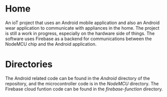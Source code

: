# Home

An ioT project that uses an Android mobile application and also an Android wear application to communicate with appliances in the home. The project is still a work in progress, especially on the hardware side of things. The software uses Firebase as a backend for communications between the NodeMCU chip and the Android application.

# Directories

The Android related code can be found in the *Android* directory of the repository, and the microcontroller code is in the *NodeMCU* directory. The Firebase cloud funtion code can be found in the *firebase-function* directory.
